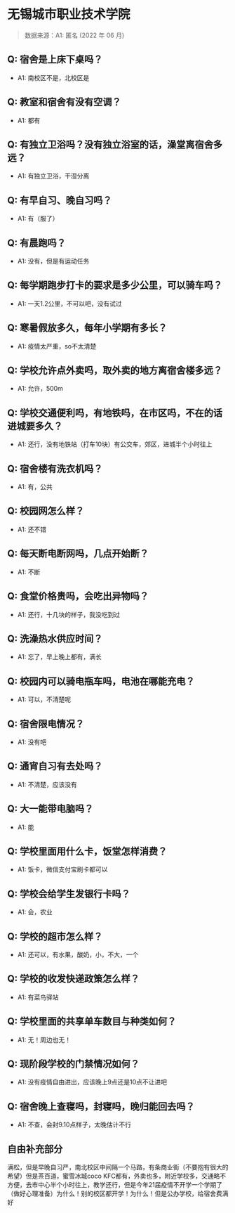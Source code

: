 # 无锡城市职业技术学院

> 数据来源：A1: 匿名 (2022 年 06 月)

## Q: 宿舍是上床下桌吗？

- A1: 南校区不是，北校区是

## Q: 教室和宿舍有没有空调？

- A1: 都有

## Q: 有独立卫浴吗？没有独立浴室的话，澡堂离宿舍多远？

- A1: 有独立卫浴，干湿分离

## Q: 有早自习、晚自习吗？

- A1: 有（服了）

## Q: 有晨跑吗？

- A1: 没有，但是有运动任务

## Q: 每学期跑步打卡的要求是多少公里，可以骑车吗？

- A1: 一天1.2公里，不可以吧，没有试过

## Q: 寒暑假放多久，每年小学期有多长？

- A1: 疫情太严重，so不太清楚

## Q: 学校允许点外卖吗，取外卖的地方离宿舍楼多远？

- A1: 允许，500m

## Q: 学校交通便利吗，有地铁吗，在市区吗，不在的话进城要多久？

- A1: 还行，没有地铁站（打车10块）有公交车，郊区，进城半个小时往上

## Q: 宿舍楼有洗衣机吗？

- A1: 有，公共

## Q: 校园网怎么样？

- A1: 还不错

## Q: 每天断电断网吗，几点开始断？

- A1: 不断

## Q: 食堂价格贵吗，会吃出异物吗？

- A1: 还行，十几块的样子，我没吃到过

## Q: 洗澡热水供应时间？

- A1: 忘了，早上晚上都有，满长

## Q: 校园内可以骑电瓶车吗，电池在哪能充电？

- A1: 可以，不清楚呢

## Q: 宿舍限电情况？

- A1: 没有吧

## Q: 通宵自习有去处吗？

- A1: 不清楚，应该没有

## Q: 大一能带电脑吗？

- A1: 能

## Q: 学校里面用什么卡，饭堂怎样消费？

- A1: 饭卡，微信支付宝刷卡都可以

## Q: 学校会给学生发银行卡吗？

- A1: 会，农业

## Q: 学校的超市怎么样？

- A1: 还可以，有水果，酸奶，小，不大，一个

## Q: 学校的收发快递政策怎么样？

- A1: 有菜鸟驿站

## Q: 学校里面的共享单车数目与种类如何？

- A1: 无！周边也无！

## Q: 现阶段学校的门禁情况如何？

- A1: 没有疫情自由进出，应该晚上9点还是10点不让进吧

## Q: 宿舍晚上查寝吗，封寝吗，晚归能回去吗？

- A1: 不查，会封9.10点样子，太晚估计不行

## 自由补充部分

满松，但是早晚自习严，南北校区中间隔一个马路，有条商业街（不要抱有很大的希望）但是茶百道，蜜雪冰城coco KFC都有，外卖也多，附近学校多，交通略不方便，去市中心半个小时往上，教学还行，但是今年21届疫情不开学一个学期了（做好心理准备）为什么！别的校区都开学！为什么！但是公办学校，给宿舍费满好